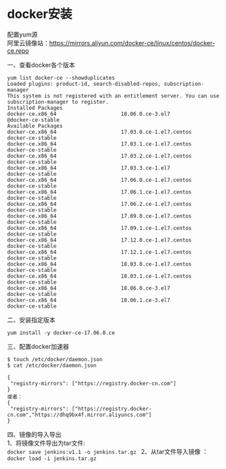 docker安装
===========

配置yum源  
阿里云镜像站：https://mirrors.aliyun.com/docker-ce/linux/centos/docker-ce.repo  

一、查看docker各个版本  
```
yum list docker-ce --showduplicates
Loaded plugins: product-id, search-disabled-repos, subscription-manager
This system is not registered with an entitlement server. You can use subscription-manager to register.
Installed Packages
docker-ce.x86_64                     18.06.0.ce-3.el7                             @docker-ce-stable
Available Packages
docker-ce.x86_64                     17.03.0.ce-1.el7.centos                      docker-ce-stable 
docker-ce.x86_64                     17.03.1.ce-1.el7.centos                      docker-ce-stable 
docker-ce.x86_64                     17.03.2.ce-1.el7.centos                      docker-ce-stable 
docker-ce.x86_64                     17.03.3.ce-1.el7                             docker-ce-stable 
docker-ce.x86_64                     17.06.0.ce-1.el7.centos                      docker-ce-stable 
docker-ce.x86_64                     17.06.1.ce-1.el7.centos                      docker-ce-stable 
docker-ce.x86_64                     17.06.2.ce-1.el7.centos                      docker-ce-stable 
docker-ce.x86_64                     17.09.0.ce-1.el7.centos                      docker-ce-stable 
docker-ce.x86_64                     17.09.1.ce-1.el7.centos                      docker-ce-stable 
docker-ce.x86_64                     17.12.0.ce-1.el7.centos                      docker-ce-stable 
docker-ce.x86_64                     17.12.1.ce-1.el7.centos                      docker-ce-stable 
docker-ce.x86_64                     18.03.0.ce-1.el7.centos                      docker-ce-stable 
docker-ce.x86_64                     18.03.1.ce-1.el7.centos                      docker-ce-stable 
docker-ce.x86_64                     18.06.0.ce-3.el7                             docker-ce-stable 
docker-ce.x86_64                     18.06.1.ce-3.el7                             docker-ce-stable 
```  
二、安装指定版本  

``` yum install -y docker-ce-17.06.0.ce  ```  

三、配置docker加速器  
```
$ touch /etc/docker/daemon.json
$ cat /etc/docker/daemon.json

{
 "registry-mirrors": ["https://registry.docker-cn.com"]
}
或者：
{
 "registry-mirrors": ["https://registry.docker-cn.com","https://dhq9bx4f.mirror.aliyuncs.com"]
}
```  

四、镜像的导入导出  
1、将镜像文件导出为tar文件:  
``` docker save jenkins:v1.1 -o jenkins.tar.gz  ```
2、从tar文件导入镜像 ：  
``` docker load -i jenkins.tar.gz ```  

